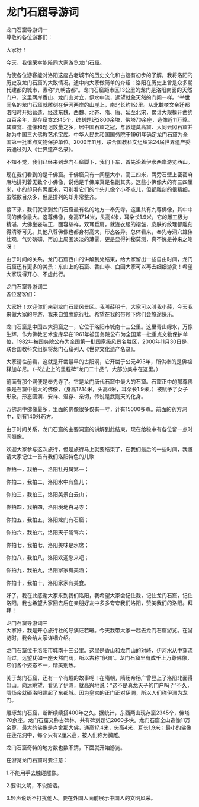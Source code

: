 # 龙门石窟导游词  
龙门石窟导游词一  
尊敬的各位游客们：  

大家好！  

今天，我很荣幸能陪同大家游览龙门石窟。  

为使各位游客能对洛阳这座古老城市的历史文化和古迹有初步的了解，我将洛阳的历史及龙门石窟的大致情况，途中向大家做简单的介绍：洛阳在历史上曾是众多朝代建都的城市，素称“九朝古都”。龙门石窟距市区13公里的龙门是洛阳南面的天然门户，这里两岸香山、龙门山对立，伊水中流，远望就象天然的门阙一样。“举世闻名的龙门石窟就雕刻在伊河两岸的山崖上，南北长约1公里。从北魏孝文帝迁都洛阳时开始营造，经过东魏、西魏、北齐、隋、唐、延至北宋，累计大规模开凿约四百余年，现存窟龛2345个，碑刻题记2800余块，佛塔70余座，造像近11万尊。其窟龛、造像和题记数量之多，居中国石窟之冠，与敦煌莫高窟、大同云冈石窟并称为中国三大佛教艺术宝库。中华人民共和国国务院于1961年确定龙门石窟为全国第一批重点文物保护单位。2000年11月，联合国教科文组织第24届世界遗产委员通过列入《世界遗产名录》。  

不知不觉，我们已经来到龙门石窟脚下，我们下车，首先沿着伊水西岸游览西山。  

现在我们看到的是千佛窟。千佛窟只有一间屋大小，高三四米，两旁石壁上密密麻麻地排列着无数个小佛像，说他是千佛库真是名副其实。这些小佛像大的有三四厘米，小的却只有两厘米，可别看它们的个头儿像个小不点儿，但都雕刻的很精细，虽然数目众多，但是排列的却非常整齐。  

接下来，我们就来到龙门石窟最有名的地方—奉先寺。这里共有九尊佛像，其中中间的佛像最大。这尊佛像，身高17.14米，头高4米，耳朵长1.9米，它的雕工极为精湛，大佛坐姿端正，面容慈祥，双耳垂肩，就连衣服的褶皱，皮肤的纹理都雕刻得清晰可见。其他八尊佛像也都身材高大，形态各异。总体看来，奉先寺洞穴雄伟壮观，气势磅礴，再加上周围淡淡的薄雾，更是显得神秘莫测，真不愧是神来之笔呀！  

由于时间的关系，龙门石窟西山的讲解到处结束，给大家留出一些自由时间，龙门石窟还有更多的美景：东山上的石窟、香山寺、白园大家可以再去细细游赏！希望大家玩得开心、不虚此行。  

龙门石窟导游词二  
各位游客们：  

大家好！欢迎你们来到龙门石窟风景区。我叫薛明千，大家可以叫我小薛，今天我来做大家的导游，我来自雏鹰旅行社。希望在我的带领下你们会旅途快乐。  

龙门石窟是中国四大洞窟之一，它位于洛阳市城南十三公里。这里青山绿水，万像生辉，作为佛教艺术宝库早在1961年被国务院公布为全国第一批重点文物保护单位，1982年被国务院公布为全国第一批国家级风景名胜区，2000年11月30日是，联合国教科文组织将龙门石窟列入《世界文化遗产名录》。  

大家请往前看，这就是开凿最早的古阳洞，它开凿于公元493年，所供奉的是佛祖释加牟尼。（书法史上的里程碑“龙门二十品”，大部分集中在这里。）  

前面有那个洞便是奉先寺了。它是龙门唐代石窟中最大的石窟。石窟正中的那尊佛像是石窟中最大的佛像，（身高17.14米，头高4米，耳朵长1.9米，）被赋予了女子形象，形态圆满、安祥、温存、亲切，传说是武则天的化身。  

万佛洞中佛像最多，里面的佛像很多仅有一寸，计有15000多尊。前面的药方洞中，刻有140外药方。  

由于时间关系，龙门石窟的主要洞窟的讲解到此结束。现在给稳中有各位留一点时间照像。  

欢迎大家参与这次旅行，但是旅行马上就要结束了，在我们最后的一些时间，我邀请大家记住一首有我们洛阳特色的儿歌  

你拍一，我拍一，洛阳牡丹属第一；  

你拍二，我拍二，洛阳水中有鱼儿；  

你拍三，我拍三，洛阳美景白云山；  

你拍四，我拍四，洛阳境地白马寺；  

你拍五，我拍五，洛阳龙门有石窟；  

你拍六，我拍六，洛阳天子能驾六；  

你拍七，我拍七，洛阳美味是水席；  

你拍八，我拍八，洛阳欢迎您来吧；  

你拍九，我拍九，洛阳家家有美酒；  

你拍十，我拍十，洛阳家家有美食。  

好了，我在此感谢大家来到我们洛阳，我希望大家会记住我，记住龙门石窟，记住洛阳，我也希望大家回去后在亲朋好友中多多夸夸我们洛阳，赞美我们的洛阳。拜拜！  

龙门石窟导游词三  
大家好，我是开心旅行社的导演汪若曦。今天我带大家一起去龙门石窟游览。在游览时，我会给大家详细介绍。  

龙门石窟位于洛阳市城南十三公里。这里是香山和龙门山的对峙，伊河水从中穿流而过，远望犹如一座天然门阀，所以古称“伊灍”。龙门石窟里有成千上万尊佛像，它们各个姿态不一，精美别致。  

关于龙门石窟，还有一个有趣的故事呢！在隋朝，隋炀帝杨广曾登上了洛阳北面得邙山。向远眺望，看见了伊灍，就高兴地说：“这不是真龙天子的门户吗？”不久，隋炀帝就砸洛阳建起了东都城。因为皇宫的正门正对伊灍，所以人们称伊灍为龙门。  

雕琢龙门石窟，断断续续搭400年之久。据统计，东西两山现存窟2345个，佛塔70余座。龙门石窟又称古碑林，共有碑刻题记2860多块。龙门石窟全山造像11万余尊，最大的佛像是卢舍那大佛，通高17.4米，头高4米，耳长1.9米；最小的佛像在莲花洞中，每个只有2厘米高，被人们称为微雕。  

龙门石窟奇特的地方数也数不清，下面就开始游览。  

在游览龙门石窟时要注意：  

1.不能用手去触碰雕像。  

2.要讲文明，不说脏话。  

3.轻声说话不打扰他人。要在外国人面前展示中国人的文明风采。  
